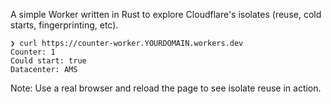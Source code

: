 A simple Worker written in Rust to explore Cloudflare's isolates (reuse, cold starts, fingerprinting, etc).

```
❯ curl https://counter-worker.YOURDOMAIN.workers.dev
Counter: 1
Could start: true
Datacenter: AMS
```

Note: Use a real browser and reload the page to see isolate reuse in action.

